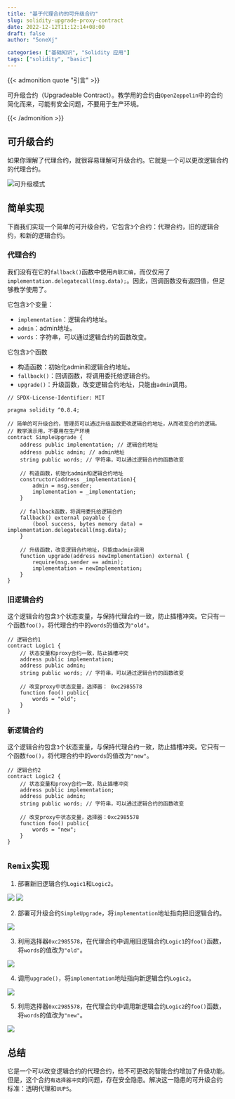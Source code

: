 ```yaml
---
title: "基于代理合约的可升级合约"
slug: solidity-upgrade-proxy-contract
date: 2022-12-12T11:12:14+08:00
draft: false
author: "5oneXj"

categories: ["基础知识", "Solidity 应用"]
tags: ["solidity", "basic"]
---
```


{{< admonition quote "引言" >}}

可升级合约（Upgradeable Contract）。教学用的合约由`OpenZeppelin`中的合约简化而来，可能有安全问题，不要用于生产环境。

{{< /admonition >}}

## 可升级合约

如果你理解了代理合约，就很容易理解可升级合约。它就是一个可以更改逻辑合约的代理合约。

![可升级模式](https://raw.githubusercontent.com/jollysone/Picture-Library/master/blog/202303052316019.png)

## 简单实现

下面我们实现一个简单的可升级合约，它包含`3`个合约：代理合约，旧的逻辑合约，和新的逻辑合约。

### 代理合约

我们没有在它的`fallback()`函数中使用`内联汇编`，而仅仅用了`implementation.delegatecall(msg.data);`。因此，回调函数没有返回值，但足够教学使用了。

它包含`3`个变量：
- `implementation`：逻辑合约地址。
- `admin`：admin地址。
- `words`：字符串，可以通过逻辑合约的函数改变。

它包含`3`个函数

- 构造函数：初始化admin和逻辑合约地址。
- `fallback()`：回调函数，将调用委托给逻辑合约。
- `upgrade()`：升级函数，改变逻辑合约地址，只能由`admin`调用。

```solidity
// SPDX-License-Identifier: MIT

pragma solidity ^0.8.4;

// 简单的可升级合约，管理员可以通过升级函数更改逻辑合约地址，从而改变合约的逻辑。
// 教学演示用，不要用在生产环境
contract SimpleUpgrade {
    address public implementation; // 逻辑合约地址
    address public admin; // admin地址
    string public words; // 字符串，可以通过逻辑合约的函数改变

    // 构造函数，初始化admin和逻辑合约地址
    constructor(address _implementation){
        admin = msg.sender;
        implementation = _implementation;
    }

    // fallback函数，将调用委托给逻辑合约
    fallback() external payable {
        (bool success, bytes memory data) = implementation.delegatecall(msg.data);
    }

    // 升级函数，改变逻辑合约地址，只能由admin调用
    function upgrade(address newImplementation) external {
        require(msg.sender == admin);
        implementation = newImplementation;
    }
}
```

### 旧逻辑合约

这个逻辑合约包含`3`个状态变量，与保持代理合约一致，防止插槽冲突。它只有一个函数`foo()`，将代理合约中的`words`的值改为`"old"`。

```solidity
// 逻辑合约1
contract Logic1 {
    // 状态变量和proxy合约一致，防止插槽冲突
    address public implementation; 
    address public admin; 
    string public words; // 字符串，可以通过逻辑合约的函数改变

    // 改变proxy中状态变量，选择器： 0xc2985578
    function foo() public{
        words = "old";
    }
}
```

### 新逻辑合约

这个逻辑合约包含`3`个状态变量，与保持代理合约一致，防止插槽冲突。它只有一个函数`foo()`，将代理合约中的`words`的值改为`"new"`。

```solidity
// 逻辑合约2
contract Logic2 {
    // 状态变量和proxy合约一致，防止插槽冲突
    address public implementation; 
    address public admin; 
    string public words; // 字符串，可以通过逻辑合约的函数改变

    // 改变proxy中状态变量，选择器：0xc2985578
    function foo() public{
        words = "new";
    }
}
```

## `Remix`实现

1. 部署新旧逻辑合约`Logic1`和`Logic2`。

![](https://raw.githubusercontent.com/jollysone/Picture-Library/master/blog/202303052318324.png)
![](https://raw.githubusercontent.com/jollysone/Picture-Library/master/blog/202303052318118.png)

2. 部署可升级合约`SimpleUpgrade`，将`implementation`地址指向把旧逻辑合约。

![](https://raw.githubusercontent.com/jollysone/Picture-Library/master/blog/202303052318981.png)

3. 利用选择器`0xc2985578`，在代理合约中调用旧逻辑合约`Logic1`的`foo()`函数，将`words`的值改为`"old"`。

![](https://raw.githubusercontent.com/jollysone/Picture-Library/master/blog/202303052318008.png)

4. 调用`upgrade()`，将`implementation`地址指向新逻辑合约`Logic2`。

![](https://raw.githubusercontent.com/jollysone/Picture-Library/master/blog/202303052318998.png)

5. 利用选择器`0xc2985578`，在代理合约中调用新逻辑合约`Logic2`的`foo()`函数，将`words`的值改为`"new"`。

![](https://raw.githubusercontent.com/jollysone/Picture-Library/master/blog/202303052319639.png)

## 总结

它是一个可以改变逻辑合约的代理合约，给不可更改的智能合约增加了升级功能。但是，这个合约`有选择器冲突`的问题，存在安全隐患。解决这一隐患的可升级合约标准：透明代理和`UUPS`。


